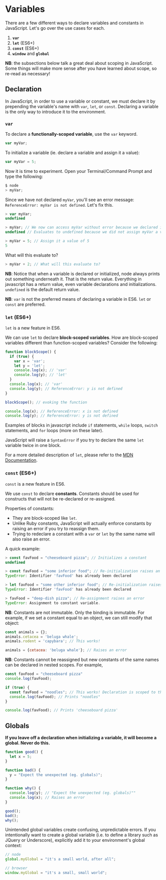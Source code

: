 # Variables

There are a few different ways to declare variables and constants in JavaScript. Let's go over the use cases for each.

1. **`var`**
2. **`let`** (ES6+)
3. **`const`** (ES6+)
4. **`window`** and **`global`**

**NB**: the subsections below talk a great deal about scoping in JavaScript. Some things will make more sense after you have learned about scope, so re-read as necessary!

## Declaration

In JavaScript, in order to use a variable or constant, we must declare it by prepending the variable's name with `var`, `let`, or `const`. Declaring a variable is the only way to introduce it to the environment.

### `var`

To declare a **functionally-scoped variable**, use the `var` keyword.

```javascript
var myVar;
```

To initialize a variable (ie. declare a variable and assign it a value):

```javascript
var myVar = 5;
```

Now it is time to experiment. Open your Terminal/Command Prompt and type the following:

```javascript
$ node
> myVar;
```

Since we have not declared `myVar`, you'll see an error message: `ReferenceError: myVar is not defined`. Let's fix this.

```javascript
> var myVar;
undefined

> myVar; // We now can access myVar without error because we declared it.
undefined // Evaluates to undefined because we did not assign myVar a value

> myVar = 5; // Assign it a value of 5
5
```

What will this evaluate to?

```js
> myVar + 2; // What will this evaluate to?
```

**NB**: Notice that when a variable is declared or initialized, node always
prints out something underneath it. That is the return value. Everything in
javascript has a return value, even variable declarations and initializations.
`undefined` is the default return value.

**NB**: `var` is not the preferred means of declaring a variable in ES6. `let` or `const` are preferred.

### `let` (ES6+)

`let` is a new feature in ES6.

We can use `let` to declare **block-scoped variables**. How are block-scoped variables different than function-scoped variables? Consider the following:

```javascript
function blockScope() {
  if (true) {
    var x = 'var';
    let y = 'let';
    console.log(x); // 'var'
    console.log(y); // 'let'
  }
  console.log(x); // 'var'
  console.log(y); // ReferenceError: y is not defined
}

blockScope(); // evoking the function

console.log(x); // ReferenceError: x is not defined
console.log(y); // ReferenceError: y is not defined
```

Examples of blocks in javascript include `if` statements, `while` loops, `switch` statements, and `for` loops (more on these later).

JavaScript will raise a `SyntaxError` if you try to declare the same `let` variable twice in one block.

For a more detailed description of `let`, please refer to the [MDN Documentation][mdn-let].

[mdn-let]:https://developer.mozilla.org/en-US/docs/Web/JavaScript/Reference/Statements/let

### `const` (ES6+)

`const` is a new feature in ES6.

We use `const` to declare **constants**. Constants should be used for constructs that will not be re-declared or re-assigned.

Properties of constants:

* They are block-scoped like `let`.
* Unlike Ruby constants, JavaScript will actually enforce constants by raising an error if you try to reassign them.
* Trying to redeclare a constant with a `var` or `let` by the same name will also raise an error.

A quick example:

```javascript
> const favFood = "cheeseboard pizza"; // Initializes a constant
undefined

> const favFood = "some inferior food"; // Re-initialization raises an error
TypeError: Identifier 'favFood' has already been declared

> let favFood = "some other inferior food"; // Re-initialization raises an error
TypeError: Identifier 'favFood' has already been declared

> favFood = "deep-dish pizza"; // Re-assignment raises an error
TypeError: Assignment to constant variable.
```

**NB**: Constants are not immutable. Only the binding is immutable. For example, if we set a constant equal to an object, we can still modify that object:

```js
const animals = {};
animals.cetacea = 'beluga whale';
animals.rodent = 'capybara'; // This works!

animals = {cetacea: 'beluga whale'}; // Raises an error
```

**NB**: Constants cannot be reassigned but new constants of the same names can be declared in nested scopes. For example,

```js
const favFood = "cheeseboard pizza"
console.log(favFood);

if (true) {  
  const favFood = "noodles"; // This works! Declaration is scoped to the `if` block
  console.log(favFood); // Prints "noodles"
}

console.log(favFood); // Prints 'cheeseboard pizza'
```

## Globals

**If you leave off a declaration when initializing a variable, it will become a global. Never do this.**

```js
function good() {
  let x = 5;
}

function bad() {
  y = "Expect the unexpected (eg. globals)";
}

function why() {
  console.log(y); // "Expect the unexpected (eg. globals)""
  console.log(x); // Raises an error
}

good();
bad();
why();
```

Unintended global variables create confusing, unpredictable errors. If you
intentionally want to create a global variable (i.e. to define a library such as
JQuery or Underscore), explicitly add it to your environment's global context:

```js
// node
global.myGlobal = "it's a small world, after all";

// browser
window.myGlobal = "it's a small, small world";
```
